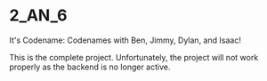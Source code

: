 # 2_AN_6
It's Codename: Codenames with Ben, Jimmy, Dylan, and Isaac!

 This is the complete project. Unfortunately, the project will not work properly as the backend
 is no longer active.
